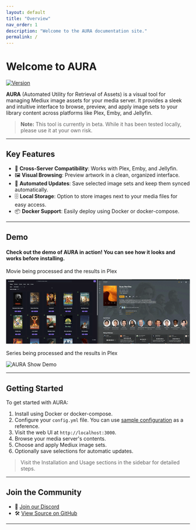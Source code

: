 ```yaml
---
layout: default
title: "Overview"
nav_order: 1
description: "Welcome to the AURA documentation site."
permalink: /
---
```


# Welcome to AURA

[![Version](https://img.shields.io/endpoint?url=https://raw.githubusercontent.com/mediux-team/aura/master/version.json)](https://github.com/mediux-team/aura/pkgs/container/aura)

**AURA** (Automated Utility for Retrieval of Assets) is a visual tool for managing Mediux image assets for your media server. It provides a sleek and intuitive interface to browse, preview, and apply image sets to your library content across platforms like Plex, Emby, and Jellyfin.

> **Note:** This tool is currently in beta. While it has been tested locally, please use it at your own risk.

---

## Key Features

-   🧩 **Cross-Server Compatibility**: Works with Plex, Emby, and Jellyfin.
-   🖼 **Visual Browsing**: Preview artwork in a clean, organized interface.
-   🔁 **Automated Updates**: Save selected image sets and keep them synced automatically.
-   🗄 **Local Storage**: Option to store images next to your media files for easy access.
-   📦 **Docker Support**: Easily deploy using Docker or docker-compose.

---

## Demo

#### Check out the demo of AURA in action! You can see how it looks and works before installing.

Movie being processed and the results in Plex

![AURA Movie Demo](assets/demo/demo_movie.gif)

Series being processed and the results in Plex

![AURA Show Demo](assets/demo/demo_show.gif)

---

## Getting Started

To get started with AURA:

1. Install using Docker or docker-compose.
2. Configure your `config.yml` file. You can use [sample configuration](/config.md) as a reference.
3. Visit the web UI at `http://localhost:3000`.
4. Browse your media server's contents.
5. Choose and apply Mediux image sets.
6. Optionally save selections for automatic updates.

> Visit the Installation and Usage sections in the sidebar for detailed steps.

---

## Join the Community

-   💬 [Join our Discord](https://discord.gg/YAKzwKPwyw)
-   🛠 [View Source on GitHub](https://github.com/mediux-team/aura)

---
